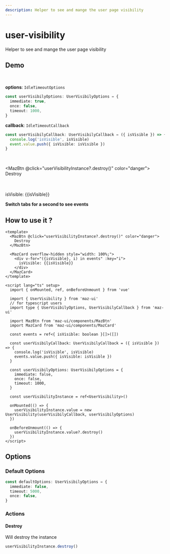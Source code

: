 ```yaml
---
description: Helper to see and mange the user page visibility
---
```


# user-visibility

Helper to see and mange the user page visibility

## Demo

<br />

**options**: `IdleTimeoutOptions`

```ts
const userVisibilyOptions: UserVisibilyOptions = {
  immediate: true,
  once: false,
  timeout: 1000,
}
```

**callback**: `IdleTimeoutCallback`

```ts
const userVisibilyCallback: UserVisibilyCallback = ({ isVisible }) => {
  console.log('isVisible', isVisible)
  event.value.push({ isVisible: isVisible })
}
```

<br />

<MazBtn @click="userVisibilityInstance?.destroy()" color="danger">
  Destroy
</MazBtn>

<br />
<br />

<MazCard overflow-hidden style="width: 100%;">
  <div v-for="({isVisible}, i) in events" :key="i">
    isVisible: {{isVisible}}
  </div>
</MazCard>

**Switch tabs for a second to see events**

## How to use it ?

```vue
<template>
  <MazBtn @click="userVisibilityInstance?.destroy()" color="danger">
    Destroy
  </MazBtn>

  <MazCard overflow-hidden style="width: 100%;">
    <div v-for="({isVisible}, i) in events" :key="i">
      isVisible: {{isVisible}}
    </div>
  </MazCard>
</template>

<script lang="ts" setup>
  import { onMounted, ref, onBeforeUnmount } from 'vue'

  import { UserVisibility } from 'maz-ui'
  // for typescript users
  import type { UserVisibilyOptions, UserVisibilyCallback } from 'maz-ui'

  import MazBtn from 'maz-ui/components/MazBtn'
  import MazCard from 'maz-ui/components/MazCard'

  const events = ref<{ isVisible: boolean }[]>([])

  const userVisibilyCallback: UserVisibilyCallback = ({ isVisible }) => {
    console.log('isVisible', isVisible)
    events.value.push({ isVisible: isVisible })
  }

  const userVisibilyOptions: UserVisibilyOptions = {
    immediate: false,
    once: false,
    timeout: 1000,
  }

  const userVisibilityInstance = ref<UserVisibility>()

  onMounted(() => {
    userVisibilityInstance.value = new UserVisibility(userVisibilyCallback, userVisibilyOptions)
  })

  onBeforeUnmount(() => {
    userVisibilityInstance.value?.destroy()
  })
</script>
```

<script lang="ts" setup>
  import { onMounted, ref, onBeforeUnmount } from 'vue'

  import { UserVisibility } from 'maz-ui'
  // for typescript users
  import type { UserVisibilyOptions, UserVisibilyCallback } from 'maz-ui'

  const events = ref<{ isVisible: boolean }[]>([])

  const userVisibilyCallback: UserVisibilyCallback = ({ isVisible }) => {
    console.log('isVisible', isVisible)
    events.value.push({ isVisible: isVisible })
  }

  const userVisibilyOptions: UserVisibilyOptions = {
    immediate: true,
    once: false,
    timeout: 1000,
  }

  const userVisibilityInstance = ref<UserVisibility>()

  onMounted(() => {
    userVisibilityInstance.value = new UserVisibility(userVisibilyCallback, userVisibilyOptions)
  })

  onBeforeUnmount(() => {
    userVisibilityInstance.value?.destroy()
  })
</script>

## Options

### Default Options

```ts
const defaultOptions: UserVisibilyOptions = {
  immediate: false,
  timeout: 5000,
  once: false,
}
```

### Actions

#### Destroy

Will destroy the instance

```ts
userVisibilityInstance.destroy()
```
